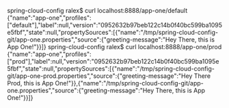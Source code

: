 spring-cloud-config ralex$ curl localhost:8888/app-one/default
{"name":"app-one","profiles":["default"],"label":null,"version":"0952632b97beb122c14b0f40bc599ba1095e5fbf","state":null,"propertySources":[{"name":"/tmp/spring-cloud-config-git/app-one.properties","source":{"greeting-message":"Hey There, this is App One!"}}]}
spring-cloud-config ralex$ curl localhost:8888/app-one/prod
{"name":"app-one","profiles":["prod"],"label":null,"version":"0952632b97beb122c14b0f40bc599ba1095e5fbf","state":null,"propertySources":[{"name":"/tmp/spring-cloud-config-git/app-one-prod.properties","source":{"greeting-message":"Hey There Prod, this is App One!"}},{"name":"/tmp/spring-cloud-config-git/app-one.properties","source":{"greeting-message":"Hey There, this is App One!"}}]} 

